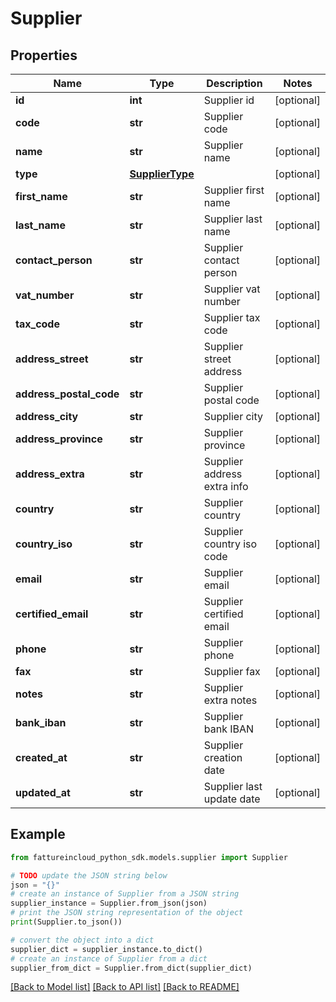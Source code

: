 # Supplier


## Properties

Name | Type | Description | Notes
------------ | ------------- | ------------- | -------------
**id** | **int** | Supplier id | [optional] 
**code** | **str** | Supplier code | [optional] 
**name** | **str** | Supplier name | [optional] 
**type** | [**SupplierType**](SupplierType.md) |  | [optional] 
**first_name** | **str** | Supplier first name | [optional] 
**last_name** | **str** | Supplier last name | [optional] 
**contact_person** | **str** | Supplier contact person | [optional] 
**vat_number** | **str** | Supplier vat number | [optional] 
**tax_code** | **str** | Supplier tax code | [optional] 
**address_street** | **str** | Supplier street address | [optional] 
**address_postal_code** | **str** | Supplier postal code | [optional] 
**address_city** | **str** | Supplier city | [optional] 
**address_province** | **str** | Supplier province | [optional] 
**address_extra** | **str** | Supplier address extra info | [optional] 
**country** | **str** | Supplier country | [optional] 
**country_iso** | **str** | Supplier country iso code | [optional] 
**email** | **str** | Supplier email | [optional] 
**certified_email** | **str** | Supplier certified email | [optional] 
**phone** | **str** | Supplier phone | [optional] 
**fax** | **str** | Supplier fax | [optional] 
**notes** | **str** | Supplier extra notes | [optional] 
**bank_iban** | **str** | Supplier bank IBAN | [optional] 
**created_at** | **str** | Supplier creation date | [optional] 
**updated_at** | **str** | Supplier last update date | [optional] 

## Example

```python
from fattureincloud_python_sdk.models.supplier import Supplier

# TODO update the JSON string below
json = "{}"
# create an instance of Supplier from a JSON string
supplier_instance = Supplier.from_json(json)
# print the JSON string representation of the object
print(Supplier.to_json())

# convert the object into a dict
supplier_dict = supplier_instance.to_dict()
# create an instance of Supplier from a dict
supplier_from_dict = Supplier.from_dict(supplier_dict)
```
[[Back to Model list]](../README.md#documentation-for-models) [[Back to API list]](../README.md#documentation-for-api-endpoints) [[Back to README]](../README.md)


